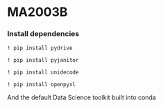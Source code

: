 # MA2003B

### Install dependencies

`! pip install pydrive`

`! pip install pyjanitor`

`! pip install unidecode`

`! pip install openpyxl`


And the default Data Science toolkit built into conda
